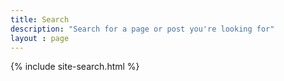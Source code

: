```yaml
---
title: Search
description: "Search for a page or post you're looking for"
layout : page
---
```


{% include site-search.html %}
